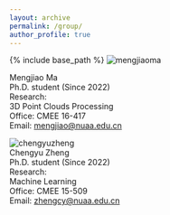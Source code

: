 ```yaml
---
layout: archive
permalink: /group/
author_profile: true
---
```


{% include base_path %}
![mengjiaoma](https://github.com/mingqiangwei/mingqiangwei.github.io/blob/mingqiangwei-patch-1/images/mengjiaoma1.jpg)

Mengjiao Ma  
Ph.D. student (Since 2022)  
Research:  
3D Point Clouds Processing  
Office: CMEE 16-417  
Email: mengjiao@nuaa.edu.cn  

![chengyuzheng](https://github.com/mingqiangwei/mingqiangwei.github.io/blob/mingqiangwei-patch-1/images/chengyuzheng.png)  
Chengyu Zheng  
Ph.D. student (Since 2022)  
Research:  
Machine Learning  
Office: CMEE 15-509  
Email: zhengcy@nuaa.edu.cn   
